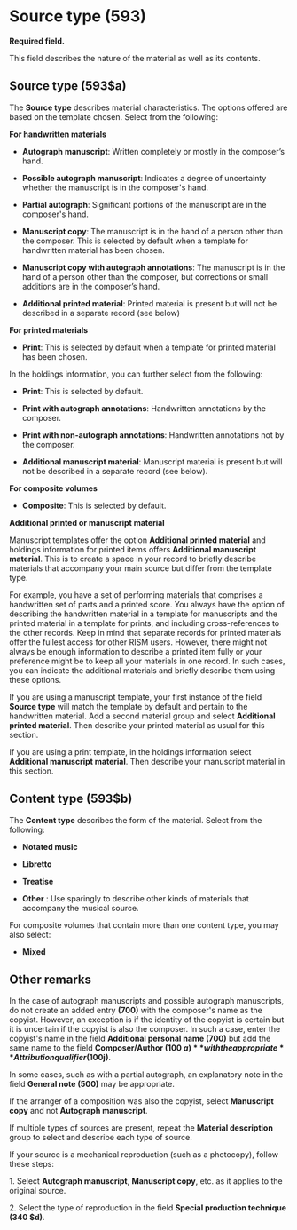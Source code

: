 Source type (593)
=================

**Required field.**

This field describes the nature of the material as well as its contents.



Source type (593$a)
-------------------

The **Source type** describes material characteristics. The options offered are based on the template chosen. Select from the following:

**For handwritten materials**

*   **Autograph manuscript**: Written completely or mostly in the composer’s hand.

*   **Possible autograph manuscript**: Indicates a degree of uncertainty whether the manuscript is in the composer's hand.

*   **Partial autograph**: Significant portions of the manuscript are in the composer's hand.

*   **Manuscript copy**: The manuscript is in the hand of a person other than the composer. This is selected by default when a template for handwritten material has been chosen.

*   **Manuscript copy with autograph annotations**: The manuscript is in the hand of a person other than the composer, but corrections or small additions are in the composer’s hand.

*   **Additional printed material**: Printed material is present but will not be described in a separate record (see below)


**For printed materials**

*   **Print**: This is selected by default when a template for printed material has been chosen.




In the holdings information, you can further select from the following:

*   **Print**: This is selected by default.

*   **Print with autograph annotations**: Handwritten annotations by the composer.

*   **Print with non-autograph annotations**: Handwritten annotations not by the composer.

*   **Additional manuscript material**: Manuscript material is present but will not be described in a separate record (see below).




**For composite volumes**

*   **Composite**: This is selected by default.




**Additional printed or manuscript material**

Manuscript templates offer the option **Additional printed material** and holdings information for printed items offers **Additional manuscript material**. This is to create a space in your record to briefly describe materials that accompany your main source but differ from the template type.

For example, you have a set of performing materials that comprises a handwritten set of parts and a printed score. You always have the option of describing the handwritten material in a template for manuscripts and the printed material in a template for prints, and including cross-references to the other records. Keep in mind that separate records for printed materials offer the fullest access for other RISM users. However, there might not always be enough information to describe a printed item fully or your preference might be to keep all your materials in one record. In such cases, you can indicate the additional materials and briefly describe them using these options.

If you are using a manuscript template, your first instance of the field **Source type** will match the template by default and pertain to the handwritten material. Add a second material group and select **Additional printed material**. Then describe your printed material as usual for this section.

If you are using a print template, in the holdings information select **Additional manuscript material**. Then describe your manuscript material in this section.



Content type (593$b)
--------------------

The **Content type** describes the form of the material. Select from the following:

*   **Notated music**

*   **Libretto**

*   **Treatise**

*   **Other** : Use sparingly to describe other kinds of materials that accompany the musical source.


For composite volumes that contain more than one content type, you may also select:

*   **Mixed**




Other remarks
-------------

In the case of autograph manuscripts and possible autograph manuscripts, do not create an added entry **(700)** with the composer's name as the copyist. However, an exception is if the identity of the copyist is certain but it is uncertain if the copyist is also the composer. In such a case, enter the copyist's name in the field **Additional personal name (700)** but add the same name to the field **Composer/Author (100 $a)** with the appropriate **Attribution qualifier (100$j)**.

In some cases, such as with a partial autograph, an explanatory note in the field  **General note (500)** may be appropriate.

If the arranger of a composition was also the copyist, select  **Manuscript copy** and not  **Autograph manuscript**.

If multiple types of sources are present, repeat the  **Material description** group to select and describe each type of source.

If your source is a mechanical reproduction (such as a photocopy), follow these steps:

1\. Select  **Autograph manuscript**,  **Manuscript copy**, etc. as it applies to the original source.

2\. Select the type of reproduction in the field  **Special production technique (340 $d)**.
